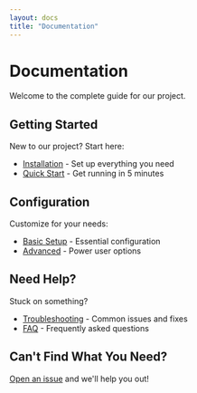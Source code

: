 ```yaml
---
layout: docs
title: "Documentation"
---
```


# Documentation

Welcome to the complete guide for our project.

## Getting Started
New to our project? Start here:

- [Installation](/docs/installation) - Set up everything you need
- [Quick Start](/docs/getting-started) - Get running in 5 minutes

## Configuration
Customize for your needs:

- [Basic Setup](/docs/basic-setup) - Essential configuration
- [Advanced](/docs/advanced) - Power user options

## Need Help?
Stuck on something?

- [Troubleshooting](/docs/troubleshooting) - Common issues and fixes
- [FAQ](/docs/faq) - Frequently asked questions

## Can't Find What You Need?
[Open an issue](https://github.com/yourusername/your-repo/issues) and we'll help you out!